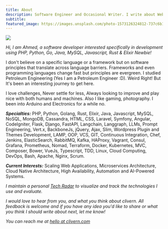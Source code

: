 ```yaml
---
title: About
description: Software Engineer and Occasional Writer. I write about Web APIs, PHP, Python, Go, Java, Rust, Elixir, Software Architecture, Resilience, Automation, AI, DevOps ... etc
subtitle:
featured_image: https://images.unsplash.com/photo-1573126324812-737c6b187ec0?q=75&fm=jpg&w=1000&fit=max
---
```


![](https://images.unsplash.com/photo-1573126324812-737c6b187ec0?q=75&fm=jpg&w=1000&fit=max)

*Hi, I am Ahmed, a software developer interested specifically in development using PHP, Python, Go, Java, MySQL, Javascript, Rust & Elixir Newbie!*

I don't believe on a specific language or a framework but on software principles that translate across language barriers. Frameworks and even programming languages change fast but principles are evergreen. I studied Petroleum Engineering (Yes I am a Petroleum Engineer :D). Weird Right! But It's been an interesting journey to get here.

I love challenges, Never settle for less, Always looking to improve and play nice with both humans and machines. Also I like gaming, photography. I been into Arduino and Electronics for a while no.

***Specialties:*** PHP, Python, Golang, Rust, Elixir, Java, Javascript, MySQL, NoSQL, MongoDB, Cassandra, HTML, CSS, Laravel, Symfony, Angular, CodeIgniter, Flask, Django, FastAPI, Langchain, Langgraph, LLMs, Prompt Engineering, Vert.x, BackboneJs, jQuery, Ajax, Slim, Wordpress Plugin and Themes Development, LAMP, OOP, VCS, GIT, Continuous Integration, Chef, Jenkins, ElasticSearch, RabbitMQ, Kafka, HAProxy, Vagrant, Consul, Grafana, Prometheus, Nomad, Terraform, Docker, Kubernetes, MVC, Composer, Bower, VueJs, Typescript, TDD, Linux, Cloud Computing, DevOps, Bash, Apache, Nginx, Scrum.

***Current Interests:*** Scaling Web Applications, Microservices Architecture, Cloud Native Architecture, High Availability, Automation and AI-Powered Systems.

*I maintain a personal [Tech Radar](https://radar.thoughtworks.com/?documentId=https%3A%2F%2Fraw.githubusercontent.com%2FClivern%2FAnubis%2Fmain%2Ftradar.json) to visualize and track the technologies I use and evaluate.*

*I would love to hear from you, and what you think about clivern. All feedback is welcome and if you have any idea you'd like to share or what you think I should write about next, let me know!*

*You can reach me at [hello at clivern.com](mailto:hello@clivern.com)*
